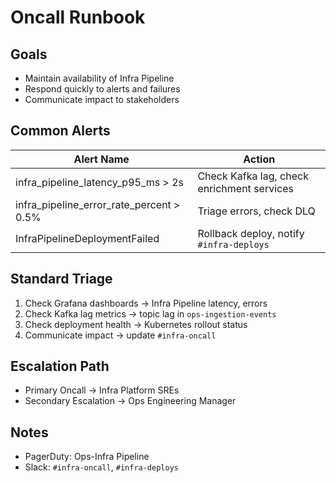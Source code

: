 # Oncall Runbook

## Goals

- Maintain availability of Infra Pipeline
- Respond quickly to alerts and failures
- Communicate impact to stakeholders

## Common Alerts

| Alert Name                          | Action |
|-------------------------------------|--------|
| infra_pipeline_latency_p95_ms > 2s  | Check Kafka lag, check enrichment services |
| infra_pipeline_error_rate_percent > 0.5% | Triage errors, check DLQ |
| InfraPipelineDeploymentFailed       | Rollback deploy, notify `#infra-deploys` |

## Standard Triage

1. Check Grafana dashboards → Infra Pipeline latency, errors
2. Check Kafka lag metrics → topic lag in `ops-ingestion-events`
3. Check deployment health → Kubernetes rollout status
4. Communicate impact → update `#infra-oncall`

## Escalation Path

- Primary Oncall → Infra Platform SREs
- Secondary Escalation → Ops Engineering Manager

## Notes

- PagerDuty: Ops-Infra Pipeline
- Slack: `#infra-oncall`, `#infra-deploys`